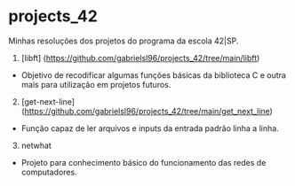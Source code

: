 # projects_42
Minhas resoluções dos projetos do programa da escola 42|SP.

1. [libft] (https://github.com/gabrielsl96/projects_42/tree/main/libft)
- Objetivo de recodificar algumas funções básicas da biblioteca C e outra mais para utilização em projetos futuros.
2. [get-next-line] (https://github.com/gabrielsl96/projects_42/tree/main/get_next_line)
- Função capaz de ler arquivos e inputs da entrada padrão linha a linha.
3. netwhat
- Projeto para conhecimento básico do funcionamento das redes de computadores.
